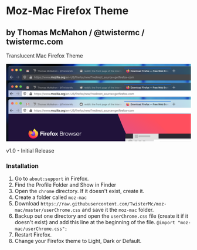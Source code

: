 # Moz-Mac Firefox Theme
## by Thomas McMahon / @twistermc / twistermc.com
Translucent Mac Firefox Theme

![screenshots](moz-mac-screenshot.png)

v1.0 - Initial Release

### Installation
1. Go to `about:support` in Firefox.
2. Find the Profile Folder and Show in Finder
3. Open the `chrome` directory. If it doesn't exist, create it.
4. Create a folder called `moz-mac`
5. Download `https://raw.githubusercontent.com/TwisterMc/moz-mac/master/userChrome.css` and save it the `moz-mac` folder.
6. Backup out one directory and open the `userChrome.css` file (create it if it doesn't exist) and add this line at the beginning of the file. `@import "moz-mac/userChrome.css";`
7. Restart Firefox.
8. Change your Firefox theme to Light, Dark or Default.
